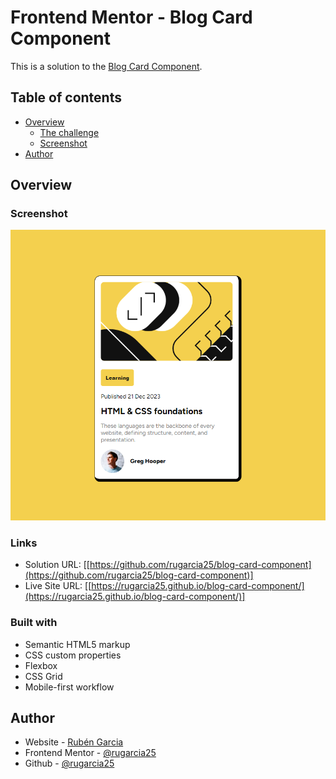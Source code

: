 # Frontend Mentor - Blog Card Component

This is a solution to the [Blog Card Component](https://www.frontendmentor.io/challenges/blog-preview-card-ckPaj01IcS). 

## Table of contents

- [Overview](#overview)
  - [The challenge](https://www.frontendmentor.io/challenges/blog-preview-card-ckPaj01IcS)
  - [Screenshot](./assets/images/web.png)
- [Author](#author)

## Overview

### Screenshot

![](./assets/images/web.png)

### Links

- Solution URL: [[https://github.com/rugarcia25/blog-card-component](https://github.com/rugarcia25/blog-card-component)] 
- Live Site URL: [[https://rugarcia25.github.io/blog-card-component/](https://rugarcia25.github.io/blog-card-component/)]

### Built with

- Semantic HTML5 markup
- CSS custom properties
- Flexbox
- CSS Grid
- Mobile-first workflow

## Author

- Website - [Rubén Garcia](https://rgdev.netlify.app/)
- Frontend Mentor - [@rugarcia25](https://www.frontendmentor.io/profile/rugarcia25)
- Github - [@rugarcia25](https://github.com/rugarcia25)
